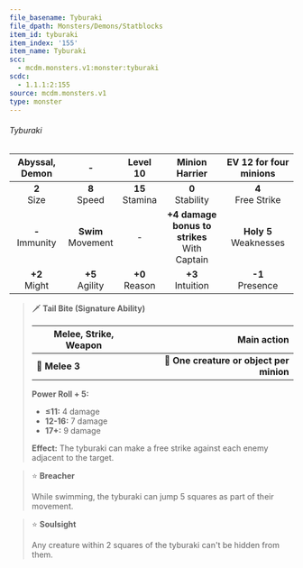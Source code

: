 ```yaml
---
file_basename: Tyburaki
file_dpath: Monsters/Demons/Statblocks
item_id: tyburaki
item_index: '155'
item_name: Tyburaki
scc:
  - mcdm.monsters.v1:monster:tyburaki
scdc:
  - 1.1.1:2:155
source: mcdm.monsters.v1
type: monster
---
```


###### Tyburaki

|   Abyssal, Demon    |           -            |      Level 10       |                  Minion Harrier                  |   EV 12 for four minions   |
| :-----------------: | :--------------------: | :-----------------: | :----------------------------------------------: | :------------------------: |
|   **2**<br/> Size   |    **8**<br/> Speed    | **15**<br/> Stamina |               **0**<br/> Stability               |   **4**<br/> Free Strike   |
| **-**<br/> Immunity | **Swim**<br/> Movement |          -          | **+4 damage bonus to strikes**<br/> With Captain | **Holy 5**<br/> Weaknesses |
|  **+2**<br/> Might  |  **+5**<br/> Agility   | **+0**<br/> Reason  |              **+3**<br/> Intuition               |    **-1**<br/> Presence    |

<!-- -->
> 🗡 **Tail Bite (Signature Ability)**
>
> | **Melee, Strike, Weapon** |                          **Main action** |
> | ------------------------- | ---------------------------------------: |
> | **📏 Melee 3**            | **🎯 One creature or object per minion** |
>
> **Power Roll + 5:**
>
> - **≤11:** 4 damage
> - **12-16:** 7 damage
> - **17+:** 9 damage
>
> **Effect:** The tyburaki can make a free strike against each enemy adjacent to the target.

<!-- -->
> ⭐️ **Breacher**
>
> While swimming, the tyburaki can jump 5 squares as part of their movement.

<!-- -->
> ⭐️ **Soulsight**
>
> Any creature within 2 squares of the tyburaki can't be hidden from them.
